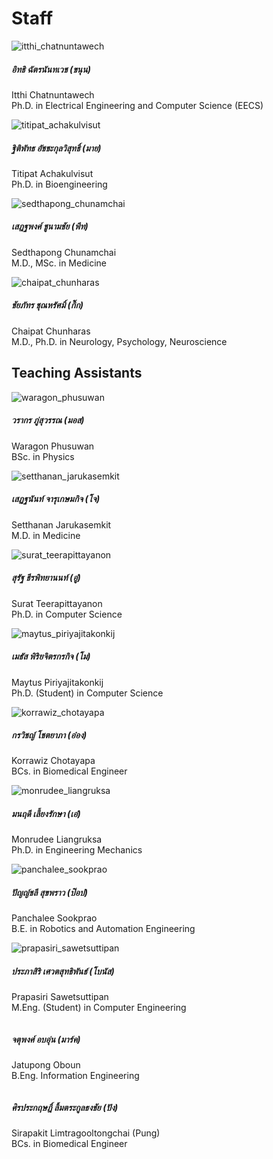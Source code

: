 # Staff

<!-- 1 column per row for smaller screens and 3 columns per row for larger screens with gutter of 2-->
<div class="row row-cols-1 row-cols-md-3 g-2">
    <div class="col">
        <div class="card staff-image-container">
            <img src="/img-staff/itthi_chatnuntawech.jpeg" class="card-img-top" alt="itthi_chatnuntawech">
            <div class="card-body">
                <h5 class="card-title m-0">อิทธิ ฉัตรนันทเวช (ขนุน)</h5>
                <p class="card-text">
                    Itthi Chatnuntawech<br/>
                    Ph.D. in Electrical Engineering and Computer Science (EECS)
                </p>
            </div>
        </div>
    </div>
    <div class="col">
        <div class="card staff-image-container">
            <img src="/img-staff/titipat_achakulvisut.jpeg" class="card-img-top" alt="titipat_achakulvisut">
            <div class="card-body">
                <h5 class="card-title m-0">ฐิติพัทธ อัชชะกุลวิสุทธิ์ (มาย)</h5>
                <p class="card-text">
                    Titipat Achakulvisut<br/>
                    Ph.D. in Bioengineering
                </p>
            </div>
        </div>
    </div>
    <div class="col">
        <div class="card staff-image-container">
            <img src="/img-staff/sedthapong_chunamchai.jpeg" class="card-img-top" alt="sedthapong_chunamchai">
            <div class="card-body">
                <h5 class="card-title m-0">เสฎฐพงศ์ ชูนามชัย (พีท)</h5>
                <p class="card-text">
                    Sedthapong Chunamchai<br/>
                    M.D., MSc. in Medicine
                </p>
            </div>
        </div>
    </div>
    <div class="col">
        <div class="card staff-image-container">
            <img src="/img-staff/chaipat_chunharas.jpeg" class="card-img-top" alt="chaipat_chunharas">
            <div class="card-body">
                <h5 class="card-title m-0">ชัยภัทร ชุณหรัศมิ์ (กิ๊ก)</h5>
                <p class="card-text">
                    Chaipat Chunharas<br/>
                    M.D., Ph.D. in Neurology, Psychology, Neuroscience
                </p>
            </div>
        </div>
    </div>
</div>

## Teaching Assistants

<div class="row row-cols-1 row-cols-md-3 g-2">
    <div class="col">
        <div class="card staff-image-container">
            <img src="/img-staff/waragon_phusuwan.jpeg" class="card-img-top" alt="waragon_phusuwan">
            <div class="card-body">
                <h5 class="card-title m-0">วรากร ภู่สุวรรณ (มอส)</h5>
                <p class="card-text">
                    Waragon  Phusuwan <br/>
                    BSc. in Physics
                </p>
            </div>
        </div>
    </div>
    <div class="col">
        <div class="card staff-image-container">
            <img src="/img-staff/setthanan_jarukasemkit.jpeg" class="card-img-top" alt="setthanan_jarukasemkit">
            <div class="card-body">
                <h5 class="card-title m-0">เสฏฐนันท์ จารุเกษมกิจ (โจ)</h5>
                <p class="card-text">
                    Setthanan Jarukasemkit<br/>
                    M.D. in Medicine
                </p>
            </div>
        </div>
    </div>
    <div class="col">
        <div class="card staff-image-container">
            <img src="/img-staff/surat_teerapittayanon.jpeg" class="card-img-top" alt="surat_teerapittayanon">
            <div class="card-body">
                <h5 class="card-title m-0">สุรัฐ ธีรพิทยานนท์ (อู๋)</h5>
                <p class="card-text">
                    Surat Teerapittayanon<br/>
                    Ph.D. in Computer Science
                </p>
            </div>
        </div>
    </div>
    <div class="col">
        <div class="card staff-image-container">
            <img src="/img-staff/maytus_piriyajitakonkij.jpeg" class="card-img-top" alt="maytus_piriyajitakonkij">
            <div class="card-body">
                <h5 class="card-title m-0">เมธัส พิริยจิตรกรกิจ (โม)</h5>
                <p class="card-text">
                    Maytus Piriyajitakonkij<br/>
                    Ph.D. (Student) in Computer Science
                </p>
            </div>
        </div>
    </div>
    <div class="col">
        <div class="card staff-image-container">
            <img src="/img-staff/korrawiz_chotayapa.jpeg" class="card-img-top" alt="korrawiz_chotayapa">
            <div class="card-body">
                <h5 class="card-title m-0">กรวิชญ์  โชตยาภา (อ๋อง)</h5>
                <p class="card-text">
                    Korrawiz Chotayapa <br/>
                    BCs. in Biomedical Engineer
                </p>
            </div>
        </div>
    </div>
    <div class="col">
        <div class="card staff-image-container">
            <img src="/img-staff/monrudee_liangruksa.jpeg" class="card-img-top" alt="monrudee_liangruksa">
            <div class="card-body">
                <h5 class="card-title m-0">มนฤดี เลี้ยงรักษา (เอ๋)</h5>
                <p class="card-text">
                    Monrudee Liangruksa<br/>
                    Ph.D. in Engineering Mechanics
                </p>
            </div>
        </div>
    </div>
    <div class="col">
        <div class="card staff-image-container">
            <img src="/img-staff/panchalee_sookprao.jpg" class="card-img-top" alt="panchalee_sookprao">
            <div class="card-body">
                <h5 class="card-title m-0">ปัญญ์ชลี สุขพราว (ป๊อป)</h5>
                <p class="card-text">
                    Panchalee Sookprao<br/>
                    B.E. in Robotics and Automation Engineering
                </p>
            </div>
        </div>
    </div>
    <div class="col">
        <div class="card staff-image-container">
            <img src="/img-staff/prapasiri_sawetsuttipan.jpg" class="card-img-top" alt="prapasiri_sawetsuttipan">
            <div class="card-body">
                <h5 class="card-title m-0">ประภาสิริ เศวตสุทธิพันธ์ (โบนัส)</h5>
                <p class="card-text">
                    Prapasiri Sawetsuttipan<br/>
                    M.Eng. (Student) in Computer Engineering
                </p>
            </div>
        </div>
    </div>
    <div class="col">
        <div class="card staff-image-container">
            <img src="/img-staff/jatupong-oboun.jpg" class="card-img-top" alt="">
            <div class="card-body">
                <h5 class="card-title m-0">จตุพงศ์ อบอุ่น (มาร์ค)</h5>
                <p class="card-text">
                    Jatupong Oboun<br/>
                    B.Eng. Information Engineering
                </p>
            </div>
        </div>
    </div>
    <div class="col">
        <div class="card staff-image-container">
            <img src="/img-staff/sirapakit-limtragooltongchai.png" class="card-img-top" alt="">
            <div class="card-body">
                <h5 class="card-title m-0">ศิรประกฤษฎิ์ ลิ้มตระกูลธงชัย (ปัง)</h5>
                <p class="card-text">
                    Sirapakit Limtragooltongchai (Pung)<br/>
                    BCs. in Biomedical Engineer
                </p>
            </div>
        </div>
    </div>
</div>
